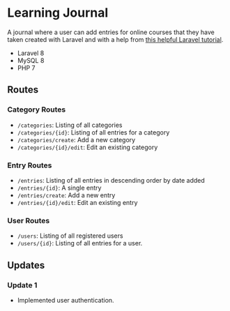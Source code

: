 # Learning Journal

A journal where a user can add entries for online courses that they have taken created with Laravel and with a help from
[this helpful Laravel tutorial](https://www.itsolutionstuff.com/post/laravel-8-crud-application-tutorial-for-beginnersexample.html).

* Laravel 8
* MySQL 8
* PHP 7

## Routes
### Category Routes
* `/categories`: Listing of all categories
* `/categories/{id}`: Listing of all entries for a category
* `/categories/create`: Add a new category
* `/categories/{id}/edit`: Edit an existing category

### Entry Routes
* `/entries`: Listing of all entries in descending order by date added
* `/entries/{id}`: A single entry
* `/entries/create`: Add a new entry
* `/entries/{id}/edit`: Edit an existing entry

### User Routes
* `/users`: Listing of all registered users
* `/users/{id}`: Listing of all entries for a user.

## Updates
### Update 1
* Implemented user authentication.

